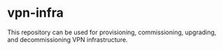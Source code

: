 # vpn-infra

This repository can be used for provisioning, commissioning, upgrading, and decommissioning VPN infrastructure.
